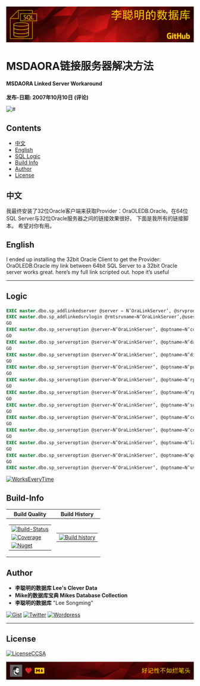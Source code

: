 ![CLEVER DATA GIT REPO](https://raw.githubusercontent.com/LiCongMingDeShujuku/git-resources/master/0-clever-data-github.png "李聪明的数据库")

# MSDAORA链接服务器解决方法
#### MSDAORA Linked Server Workaround
**发布-日期: 2007年10月10日 (评论)**

![#](images/##############?raw=true "#")

## Contents

- [中文](#中文)
- [English](#English)
- [SQL Logic](#Logic)
- [Build Info](#Build-Info)
- [Author](#Author)
- [License](#License) 


## 中文
我最终安装了32位Oracle客户端来获取Provider：OraOLEDB.Oracle。在64位SQL Server与32位Oracle服务器之间的链接效果很好。
下面是我所有的链接脚本。
希望对你有用。



## English
I ended up installing the 32bit Oracle Client to get the Provider: OraOLEDB.Oracle
my link between 64bit SQL Server to a 32bit Oracle server works great.
here’s my full link scripted out.
hope it’s useful


---
## Logic
```SQL
EXEC master.dbo.sp_addlinkedserver @server = N’OraLinkServer’, @srvproduct=N’Oracle’, @provider=N’OraOLEDB.Oracle’, @datasrc=N’MyServer.MyDomain.COM‘
EXEC master.dbo.sp_addlinkedsrvlogin @rmtsrvname=N’OraLinkServer’,@useself=N’False’,@locallogin=NULL,@rmtuser=N’MyUser’,@rmtpassword=’MyPassword’
GO
EXEC master.dbo.sp_serveroption @server=N’OraLinkServer’, @optname=N’collation compatible’, @optvalue=N’true’
GO
EXEC master.dbo.sp_serveroption @server=N’OraLinkServer’, @optname=N’data access’, @optvalue=N’true’
GO
EXEC master.dbo.sp_serveroption @server=N’OraLinkServer’, @optname=N’dist’, @optvalue=N’false’
GO
EXEC master.dbo.sp_serveroption @server=N’OraLinkServer’, @optname=N’pub’, @optvalue=N’false’
GO
EXEC master.dbo.sp_serveroption @server=N’OraLinkServer’, @optname=N’rpc’, @optvalue=N’false’
GO
EXEC master.dbo.sp_serveroption @server=N’OraLinkServer’, @optname=N’rpc out’, @optvalue=N’false’
GO
EXEC master.dbo.sp_serveroption @server=N’OraLinkServer’, @optname=N’sub’, @optvalue=N’false’
GO
EXEC master.dbo.sp_serveroption @server=N’OraLinkServer’, @optname=N’connect timeout’, @optvalue=N’0′
GO
EXEC master.dbo.sp_serveroption @server=N’OraLinkServer’, @optname=N’collation name’, @optvalue=null
GO
EXEC master.dbo.sp_serveroption @server=N’OraLinkServer’, @optname=N’lazy schema validation’, @optvalue=N’false’
GO
EXEC master.dbo.sp_serveroption @server=N’OraLinkServer’, @optname=N’query timeout’, @optvalue=N’0′
GO
EXEC master.dbo.sp_serveroption @server=N’OraLinkServer’, @optname=N’use remote collation’, @optvalue=N’true’


```


[![WorksEveryTime](https://forthebadge.com/images/badges/60-percent-of-the-time-works-every-time.svg)](https://shitday.de/)

## Build-Info

| Build Quality | Build History |
|--|--|
|<table><tr><td>[![Build-Status](https://ci.appveyor.com/api/projects/status/pjxh5g91jpbh7t84?svg?style=flat-square)](#)</td></tr><tr><td>[![Coverage](https://coveralls.io/repos/github/tygerbytes/ResourceFitness/badge.svg?style=flat-square)](#)</td></tr><tr><td>[![Nuget](https://img.shields.io/nuget/v/TW.Resfit.Core.svg?style=flat-square)](#)</td></tr></table>|<table><tr><td>[![Build history](https://buildstats.info/appveyor/chart/tygerbytes/resourcefitness)](#)</td></tr></table>|

## Author

- **李聪明的数据库 Lee's Clever Data**
- **Mike的数据库宝典 Mikes Database Collection**
- **李聪明的数据库** "Lee Songming"

[![Gist](https://img.shields.io/badge/Gist-李聪明的数据库-<COLOR>.svg)](https://gist.github.com/congmingshuju)
[![Twitter](https://img.shields.io/badge/Twitter-mike的数据库宝典-<COLOR>.svg)](https://twitter.com/mikesdatawork?lang=en)
[![Wordpress](https://img.shields.io/badge/Wordpress-mike的数据库宝典-<COLOR>.svg)](https://mikesdatawork.wordpress.com/)

---
## License
[![LicenseCCSA](https://img.shields.io/badge/License-CreativeCommonsSA-<COLOR>.svg)](https://creativecommons.org/share-your-work/licensing-types-examples/)

![Lee Songming](https://raw.githubusercontent.com/LiCongMingDeShujuku/git-resources/master/1-clever-data-github.png "李聪明的数据库")

